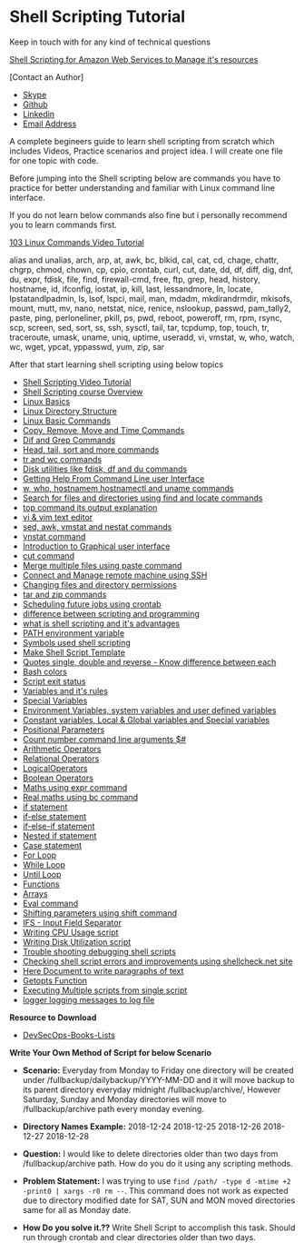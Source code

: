 # Shell Scripting Tutorial

Keep in touch with for any kind of technical questions 

[Shell Scripting for Amazon Web Services to Manage it's resources](https://github.com/nholuongut/Shell-Scripting-Tutorial/blob/main/AWS/s3bucketsize.sh)

[Contact an Author]
* [Skype](luongutnho_skype)
* [Github](https://github.com/nholuongut/)
* [Linkedin](https://www.linkedin.com/in/nholuong/)
* [Email Address](luongutnho@hotmail.com)

A complete begineers guide to learn shell scripting from scratch which includes Videos, Practice scenarios and project idea. I will create one file for one topic with code.

Before jumping into the Shell scripting below are commands you have to practice for better understanding and familiar with Linux command line interface. 

If you do not learn below commands also fine but i personally recommend you to learn commands first.

[103 Linux Commands Video Tutorial](https://www.youtube.com/watch?v=VG-MMju9RhQ&list=PLHyfPDPl-JDX_dfDEpsvglu4x3h1RjPkz)

alias and unalias, arch, arp, at, awk, bc, blkid, cal, cat, cd, chage, chattr, chgrp, chmod, chown, cp, cpio, crontab, curl, cut, date, dd, df, diff, dig, dnf, du, expr, fdisk, file, find, firewall-cmd, free, ftp, grep, head, history, hostname, id, ifconfig, iostat, ip, kill, last, lessandmore, ln, locate, lpstatandlpadmin, ls, lsof, lspci, mail, man, mdadm, mkdirandrmdir, mkisofs, mount, mutt, mv, nano, netstat, nice, renice, nslookup, passwd, pam_tally2, paste, ping, perloneliner, pkill, ps, pwd, reboot, poweroff, rm, rpm, rsync, scp, screen, sed, sort, ss, ssh, sysctl, tail, tar, tcpdump, top, touch, tr, traceroute, umask, uname, uniq, uptime, useradd, vi, vmstat, w, who, watch, wc, wget, ypcat, yppasswd, yum, zip, sar

After that start learning shell scripting using below topics

- [Shell Scripting Video Tutorial](https://www.youtube.com/watch?v=7GNUzvjS_mE&list=PL8cE5Nxf6M6b8qW7CSMsdKbEsPdG9pWfu)
- [Shell Scripting course Overview](https://www.youtube.com/watch?v=7GNUzvjS_mE)
- [Linux Basics](https://www.youtube.com/watch?v=IFvMor-0eFM)
- [Linux Directory Structure](https://www.youtube.com/watch?v=rVxpe1_lNFE)
- [Linux Basic Commands](https://www.youtube.com/watch?v=yYC8aaQ3eZA)
- [Copy, Remove, Move and Time Commands](https://www.youtube.com/watch?v=G7XFreQkDB8)
- [Dif and Grep Commands](https://www.youtube.com/watch?v=RwcQ6JzTsmA)
- [Head, tail, sort and more commands](https://www.youtube.com/watch?v=OgV3qrPQulU)
- [tr and wc commands](https://www.youtube.com/watch?v=d40a5zFa8yI)
- [Disk utilities like fdisk, df and du commands](https://www.youtube.com/watch?v=vx1WZepOmKg)
- [Getting Help From Command Line user Interface](https://www.youtube.com/watch?v=GcYu-0IIJas)
- [w, who, hostnamem hostnamectl and uname commands](https://www.youtube.com/watch?v=7shAr5lp_Wc)
- [Search for files and directories using find and locate commands](https://www.youtube.com/watch?v=Rd6e-OrsHpo)
- [top command its output explanation](https://www.youtube.com/watch?v=UQ7rr4_47YY)
- [vi & vim text editor](https://www.youtube.com/watch?v=K3SUrcJ740Y)
- [sed, awk, vmstat and nestat commands](https://www.youtube.com/watch?v=4hJorSKg9E0)
- [vnstat command](https://www.youtube.com/watch?v=KlpE2Ok6Bxo)
- [Introduction to Graphical user interface](https://www.youtube.com/watch?v=Yck_xhz9ku0)
- [cut command](https://www.youtube.com/watch?v=kBZNJdw7RQQ)
- [Merge multiple files using paste command](https://www.youtube.com/watch?v=_Efd6PxhNq4)
- [Connect and Manage remote machine using SSH](https://www.youtube.com/watch?v=Dp9J7aktYDs)
- [Changing files and directory permissions](https://www.youtube.com/watch?v=NNAxqSyTsUI)
- [tar and zip commands](https://www.youtube.com/watch?v=lVQppyhgERA)
- [Scheduling future jobs using crontab](https://www.youtube.com/watch?v=OOOabNTnSwY)
- [difference between scripting and programming](https://www.youtube.com/watch?v=5UuTNosxNgI)
- [what is shell scripting and it's advantages](https://www.youtube.com/watch?v=m2DvuF_S4Ac)
- [PATH environment variable](https://www.youtube.com/watch?v=4TZyWegxzGY)
- [Symbols used shell scripting](https://www.youtube.com/watch?v=L8IxV7bvBHU)
- [Make Shell Script Template](https://www.youtube.com/watch?v=7KEQJ7jtkTg)
- [Quotes single, double and reverse - Know difference between each](https://www.youtube.com/watch?v=9_fhRI-dos4)
- [Bash colors](https://arkit.co.in/coloring-style-text-shell-scripting/)
- [Script exit status](https://arkit.co.in/shell-scripting-exit-status-shell-scripting-return-codes/)
- [Variables and it's rules](https://www.youtube.com/watch?v=839s_OtTqDA)
- [Special Variables](https://www.youtube.com/watch?v=PfxzX4XNYRE)
- [Environment Variables, system variables and user defined variables](https://www.youtube.com/watch?v=PfxzX4XNYRE)
- [Constant variables, Local & Global variables and Special variables](https://www.youtube.com/watch?v=839s_OtTqDA)
- [Positional Parameters](https://www.youtube.com/watch?v=PfxzX4XNYRE)
- [Count number command line arguments $#](https://www.youtube.com/watch?v=YizjrX9ph10)
- [Arithmetic Operators](https://www.youtube.com/watch?v=qxNQ_D8txPo)
- [Relational Operators](https://www.youtube.com/watch?v=U-u1wx5VeTU)
- [LogicalOperators](https://www.youtube.com/watch?v=m_F1FTKdUU4)
- [Boolean Operators](https://www.youtube.com/watch?v=U-u1wx5VeTU)
- [Maths using expr command](https://www.youtube.com/watch?v=qxNQ_D8txPo)
- [Real maths using bc command](https://www.youtube.com/watch?v=qxNQ_D8txPo)
- [if statement](https://www.youtube.com/watch?v=gncu9vzmILw)
- [if-else statement](https://www.youtube.com/watch?v=nDhbOeEQeNY)
- [if-else-if statement](https://www.youtube.com/watch?v=UJET-9cmaqU)
- [Nested if statement](https://www.youtube.com/watch?v=Kd1SJFnmj9k)
- [Case statement](https://www.youtube.com/watch?v=JJ7mAPU0KhI)
- [For Loop](https://www.youtube.com/watch?v=1fnAUUS4qg0)
- [While Loop](https://www.youtube.com/watch?v=nBMuVIRGpwY)
- [Until Loop](https://www.youtube.com/watch?v=zdk795qFgWk)
- [Functions](https://www.youtube.com/watch?v=jXv1otUXMG4)
- [Arrays](https://www.youtube.com/watch?v=2Fetj2V6rrM)
- [Eval command](https://www.youtube.com/watch?v=AjqBRGwLmLc&list=PL8cE5Nxf6M6b8qW7CSMsdKbEsPdG9pWfu&index=57&t=0s)
- [Shifting parameters using shift command](https://www.youtube.com/watch?v=48j0kxOFKZE)
- [IFS - Input Field Separator](https://www.youtube.com/watch?v=so8IRuhWjEM)
- [Writing CPU Usage script](https://www.youtube.com/watch?v=NQx43bY4lNo)
- [Writing Disk Utilization script](https://www.youtube.com/watch?v=yXhdDV13nrA)
- [Trouble shooting debugging shell scripts](https://www.youtube.com/watch?v=kgj-4_gmvi4)
- [Checking shell script errors and improvements using shellcheck.net site](https://www.youtube.com/watch?v=kgj-4_gmvi4)
- [Here Document to write paragraphs of text](https://www.youtube.com/watch?v=r9lb0ZxGFqE)
- [Getopts Function](https://www.youtube.com/watch?v=j-lEoC0DWI8)
- [Executing Multiple scripts from single script](https://youtu.be/hs-FK681D50)
- [logger logging messages to log file](https://youtu.be/_kMXvtn1RRQ)

**Resource to Download**

- [DevSecOps-Books-Lists](https://github.com/nholuongut/DevSecOps-Books-Lists)

**Write Your Own Method of Script for below Scenario**

- **Scenario:** Everyday from Monday to Friday one directory will be created under /fullbackup/dailybackup/YYYY-MM-DD and it will move backup to its parent directory everyday midnight /fullbackup/archive/, However Saturday, Sunday and Monday directories will move to /fullbackup/archive path every monday evening.

- **Directory Names Example:** 2018-12-24 2018-12-25 2018-12-26 2018-12-27 2018-12-28

- **Question:** I would like to delete directories older than two days from /fullbackup/archive path. How do you do it using any scripting methods.

- **Problem Statement:** I was trying to use ```find /path/ -type d -mtime +2 -print0 | xargs -r0 rm --```. This command does not work as expected due to directory modified date for SAT, SUN and MON moved directories same for all as Monday date.

- **How Do you solve it.??** Write Shell Script to accomplish this task. Should run through crontab and clear directories older than two days.
